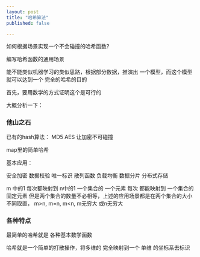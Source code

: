 ```yaml
---
layout: post
title: "哈希算法"
published: false

---
```




如何根据场景实现一个不会碰撞的哈希函数?

编写哈希函数的通用场景

能不能类似机器学习的类似思路，根据部分数据，推演出 一个模型，而这个模型就可以达到一个 完全的哈希的目的

首先，要用数学的方式证明这个是可行的

大概分析一下：

### 他山之石

已有的hash算法：
MD5 AES 让加密不可碰撞

map里的简单哈希

基本应用：

安全加密 数据校验 唯一标识 散列函数 负载均衡 数据分片 分布式存储

m 中的1 每次都映射到 n中的1
一个集合的 一个元素 每次 都能映射到 一个集合的固定元素
但是两个集合的数量不必相等，上述的应用场景都是在两个集合的大小不同取直，
m>n, m=n, m<n, m无穷大 或n无穷大

### 各种特点

最简单的哈希就是 各种基本数学函数

哈希就是一个简单的打散操作，将多维的 完全映射到一个 单维 的坐标系去标识

